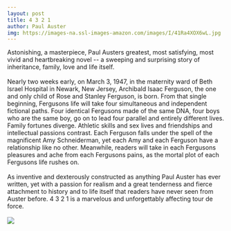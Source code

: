 ```yaml
--- 
layout: post 
title: 4 3 2 1
author: Paul Auster
img: https://images-na.ssl-images-amazon.com/images/I/41Ra4XOX6wL.jpg
--- 
```

Astonishing, a masterpiece, Paul Austers greatest, most satisfying, most vivid and heartbreaking novel -- a sweeping and surprising story of inheritance, family, love and life itself.<br><br>Nearly two weeks early, on March 3, 1947, in the maternity ward of Beth Israel Hospital in Newark, New Jersey, Archibald Isaac Ferguson, the one and only child of Rose and Stanley Ferguson, is born. From that single beginning, Fergusons life will take four simultaneous and independent fictional paths. Four identical Fergusons made of the same DNA, four boys who are the same boy, go on to lead four parallel and entirely different lives. Family fortunes diverge. Athletic skills and sex lives and friendships and intellectual passions contrast. Each Ferguson falls under the spell of the magnificent Amy Schneiderman, yet each Amy and each Ferguson have a relationship like no other. Meanwhile, readers will take in each Fergusons pleasures and ache from each Fergusons pains, as the mortal plot of each Fergusons life rushes on.<br><br>As inventive and dexterously constructed as anything Paul Auster has ever written, yet with a passion for realism and a great tenderness and fierce attachment to history and to life itself that readers have never seen from Auster before. 4 3 2 1 is a marvelous and unforgettably affecting tour de force.
<br/><br/> <a href="https://www.amazon.com/4-3-2-1-Novel/dp/1627794468%3FSubscriptionId%3DAKIAJMENML4FLKMV2CIQ%26tag%3Dpskiba1234-20%26linkCode%3Dxm2%26camp%3D2025%26creative%3D165953%26creativeASIN%3D1627794468"><img src="https://images-na.ssl-images-amazon.com/images/G/01/associates/remote-buy-box/buy1.gif"></a>
